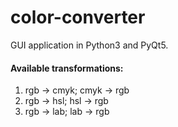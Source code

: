 # color-converter
GUI application in Python3 and PyQt5.
#### Available transformations:
  1. rgb -> cmyk; cmyk -> rgb
  2. rgb -> hsl; hsl -> rgb
  3. rgb -> lab; lab -> rgb
